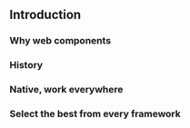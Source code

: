 ## Introduction

### Why web components

### History

### Native, work everywhere

### Select the best from every framework

